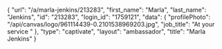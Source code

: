 {
    "url": "\/a\/marla-jenkins\/213283",
    "first_name": "Marla",
    "last_name": "Jenkins",
    "id": "213283",
    "login_id": "1759121",
    "data": {
        "profilePhoto": "\/api\/canvas\/logo\/961114439-0.2101538969203.jpg",
        "job_title": "At your service "
    },
    "type": "captivate",
    "layout": "ambassador",
    "title": "Marla Jenkins"
}